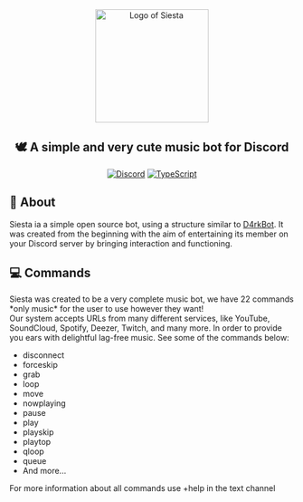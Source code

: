 <div align="center">
  <img src="6.jpg" alt="Logo of Siesta" width="200px"/>
  <h2> 🕊 A simple and very cute music bot for Discord </h2>
  
  [![Discord](https://img.shields.io/badge/ADD_IN_YOUR_SERVER-%237289DA.svg?style=for-the-badge&logo=discord&logoColor=white)](https://discord.com/oauth2/authorize?client_id=858734910197071912&permissions=3460168&scope=bot)
  [![TypeScript](https://img.shields.io/badge/typescript-%23007ACC.svg?style=for-the-badge&logo=typescript&logoColor=white)](https://www.typescriptlang.org/)
</div>

<h2>📝 About</h2>
<p>Siesta ia a simple open source bot, using a structure similar to <a href="https://github.com/davidffa/D4rkBot">D4rkBot</a>. It was created from the beginning with the aim of entertaining its member on your Discord server by bringing interaction and functioning.</p>

<h2>💻 Commands</h2>
<p>Siesta was created to be a very complete music bot, we have 22 commands *only music* for the user to use however they want! <br> Our system accepts URLs from many different services, like YouTube, SoundCloud, Spotify, Deezer, Twitch, and many more. In order to provide you ears with delightful lag-free music. See some of the commands below:</p>

<ul>
  <li>disconnect
  <li>forceskip
  <li>grab
  <li>loop
  <li>move
  <li>nowplaying
  <li>pause
  <li>play
  <li>playskip
  <li>playtop
  <li>qloop
  <li>queue
  <li>And more...
</ul>

<p>For more information about all commands use +help in the text channel</p>